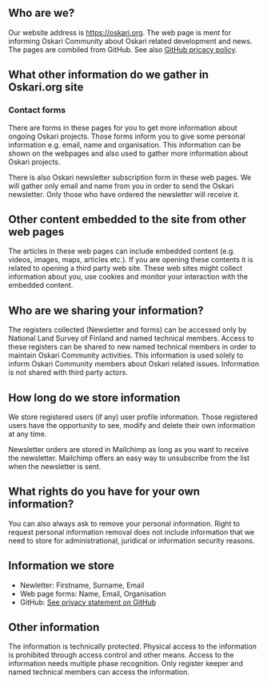 ## Who are we?
Our website address is https://oskari.org. The web page is ment for informing Oskari Community about Oskari related development and news. 
The pages are combiled from GitHub. See also [GitHub pricacy policy](https://help.github.com/en/articles/github-privacy-statement).

## What other information do we gather in Oskari.org site

### Contact forms
There are forms in these pages for you to get more information about ongoing Oskari projects. 
Those forms inform you to give some personal information e.g. email, name and organisation. 
This information can be shown on the webpages and also used to gather more information about Oskari projects.

There is also Oskari newsletter subscription form in these web pages. 
We will gather only email and name from you in order to send the Oskari newsletter. 
Only those who have ordered the newsletter will receive it.

## Other content embedded to the site from other web pages
The articles in these web pages can include embedded content (e.g. videos, images, maps, articles etc.). 
If you are opening these contents it is related to opening a third party web site. 
These web sites might collect information about you, use cookies and monitor your interaction with the embedded content.

## Who are we sharing your information?
The registers collected (Newsletter and forms) can be accessed only by National Land Survey of Finland and named technical members. 
Access to these registers can be shared to new named technical members in order to maintain Oskari Community activities. 
This information is used solely to inform Oskari Community members about Oskari related issues. 
Information is not shared with third party actors.

## How long do we store information
We store registered users (if any) user profile information. 
Those registered users have the opportunity to see, modify and delete their own information at any time. 

Newsletter orders are stored in Mailchimp as long as you want to receive the newsletter. 
Mailchimp offers an easy way to unsubscribe from the list when the newsletter is sent.

## What rights do you have for your own information?
You can also always ask to remove your personal information. 
Right to request personal information removal does not include information that we need to store for administrational, juridical or information security reasons.

## Information we store
- Newletter: Firstname, Surname, Email
- Web page forms: Name, Email, Organisation
- GitHub: [See privacy statement on GitHub](https://help.github.com/en/articles/github-privacy-statement)

## Other information

The information is technically protected. 
Physical access to the information is prohibited through access control and other means. 
Access to the information needs multiple phase recognition. 
Only register keeper and named technical members can access the information.
